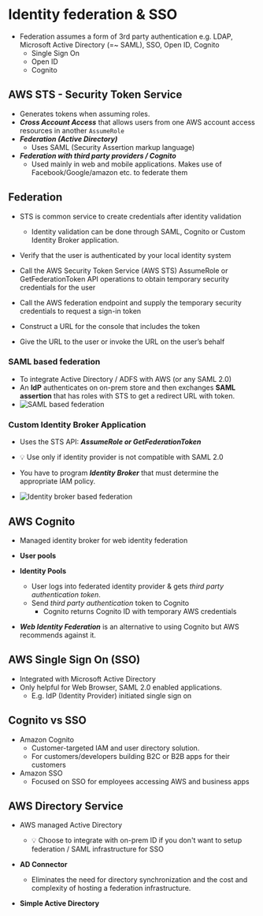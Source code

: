 # Identity federation & SSO

- Federation assumes a form of 3rd party authentication e.g. LDAP, Microsoft Active Directory (=~ SAML), SSO, Open ID, Cognito
  - Single Sign On
  - Open ID
  - Cognito

## AWS STS - Security Token Service

  - Generates tokens when assuming roles.
  - ***Cross Account Access*** that allows users from one AWS account access resources in another
    `AssumeRole` 
  - ***Federation (Active Directory)***
    - Uses SAML (Security Assertion markup language)
  - ***Federation with third party providers / Cognito***
    - Used mainly in web and mobile applications. Makes use of Facebook/Google/amazon etc. to federate them

## Federation

- STS is common service to create credentials after identity validation
  - Identity validation can be  done through SAML, Cognito or Custom Identity Broker application.

- Verify that the user is authenticated by your local identity system
- Call the AWS Security Token Service (AWS STS) AssumeRole or GetFederationToken API operations to obtain temporary security credentials for the user
- Call the AWS federation endpoint and supply the temporary security credentials to request a sign-in token
- Construct a URL for the console that includes the token
- Give the URL to the user or invoke the URL on the user’s behalf


### SAML based federation

- To integrate Active Directory / ADFS with AWS (or any SAML 2.0)
- An **IdP** authenticates on on-prem store and then exchanges **SAML assertion** that has roles with STS to get a redirect URL with token.
- ![SAML based federation](img/iam/federation/saml-based-federation.diagram.png)

### Custom Identity Broker Application

- Uses the STS API: ***AssumeRole or GetFederationToken***

- 💡 Use only if identity provider is not compatible with SAML 2.0
- You have to program ***Identity Broker*** that must determine the appropriate IAM policy.
- ![Identity broker based federation](img/iam/federation/enterprise-authentication-with-identity-broker-application.diagram.png)

## AWS Cognito

- Managed identity broker for web identity federation
- **User pools**

- **Identity Pools**
    - User logs into federated identity provider & gets *third party authentication token*.
    - Send *third party authentication* token to Cognito
      - Cognito returns Cognito ID with temporary AWS credentials 

- ***Web Identity Federation*** is an alternative to using Cognito but AWS recommends against it.

## AWS Single Sign On (SSO)

- Integrated with Microsoft Active Directory
- Only helpful for Web Browser, SAML 2.0 enabled applications.
  - E.g. IdP (Identity Provider) initiated single sign on

## Cognito vs SSO

- Amazon Cognito
  - Customer-targeted IAM and user directory solution.
  - For customers/developers building B2C or B2B apps for their customers
- Amazon SSO
  - Focused on SSO for employees accessing AWS and business apps

## AWS Directory Service

- AWS managed Active Directory
  - 💡 Choose to integrate with on-prem ID if you don't want to setup federation / SAML infrastructure for SSO

- **AD Connector**

  - Eliminates the need for directory synchronization and the cost and complexity of hosting a federation infrastructure.

- **Simple Active Directory**
